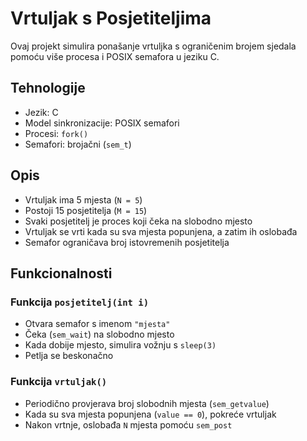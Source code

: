 # Vrtuljak s Posjetiteljima

Ovaj projekt simulira ponašanje vrtuljka s ograničenim brojem sjedala pomoću više procesa i POSIX semafora u jeziku C.

## Tehnologije

- Jezik: C
- Model sinkronizacije: POSIX semafori
- Procesi: `fork()`
- Semafori: brojačni (`sem_t`)

## Opis

- Vrtuljak ima 5 mjesta (`N = 5`)
- Postoji 15 posjetitelja (`M = 15`)
- Svaki posjetitelj je proces koji čeka na slobodno mjesto
- Vrtuljak se vrti kada su sva mjesta popunjena, a zatim ih oslobađa
- Semafor ograničava broj istovremenih posjetitelja

## Funkcionalnosti

### Funkcija `posjetitelj(int i)`
- Otvara semafor s imenom `"mjesta"`
- Čeka (`sem_wait`) na slobodno mjesto
- Kada dobije mjesto, simulira vožnju s `sleep(3)`
- Petlja se beskonačno

### Funkcija `vrtuljak()`
- Periodično provjerava broj slobodnih mjesta (`sem_getvalue`)
- Kada su sva mjesta popunjena (`value == 0`), pokreće vrtuljak
- Nakon vrtnje, oslobađa `N` mjesta pomoću `sem_post`
